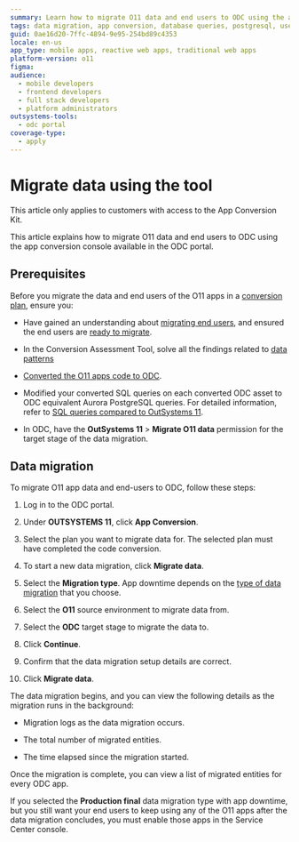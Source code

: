 ```yaml
---
summary: Learn how to migrate O11 data and end users to ODC using the app conversion tool.
tags: data migration, app conversion, database queries, postgresql, user management
guid: 0ae16d20-7ffc-4894-9e95-254bd89c4353
locale: en-us
app_type: mobile apps, reactive web apps, traditional web apps
platform-version: o11
figma:
audience:
  - mobile developers
  - frontend developers
  - full stack developers
  - platform administrators
outsystems-tools:
  - odc portal
coverage-type:
  - apply
---
```


# Migrate data using the tool

<div class="info" markdown="1">

This article only applies to customers with access to the App Conversion Kit.

</div>

This article explains how to migrate O11 data and end users to ODC using the app conversion console available in the ODC portal.

## Prerequisites

Before you migrate the data and end users of the O11 apps in a [conversion plan](../plan/plan-define-migration-plans.md), ensure you:

* Have gained an understanding about [migrating end users](execute-about-migrate-data.md#end-users), and ensured the end users are [ready to migrate](execute-about-migrate-data.md#ready).

* In the Conversion Assessment Tool, solve all the findings related to [data patterns](../code-patterns/intro.md#data-patterns)

* [Converted the O11 apps code to ODC](execute-about-migrate-code.md).

* Modified your converted SQL queries on each converted ODC asset to ODC equivalent Aurora PostgreSQL queries. For detailed information, refer to [SQL queries compared to OutSystems 11](https://success.outsystems.com/documentation/outsystems_developer_cloud/onboarding_developers/sql_queries_compared_to_outsystems_11/).

* In ODC, have the **OutSystems 11** > **Migrate O11 data** permission for the target stage of the data migration.

## Data migration

To migrate O11 app data and end-users to ODC, follow these steps:

1. Log in to the ODC portal.

1. Under **OUTSYSTEMS 11**, click **App Conversion**.

1. Select the plan you want to migrate data for. The selected plan must have completed the code conversion.

1. To start a new data migration, click **Migrate data**.

1. Select the **Migration type**. App downtime depends on the [type of data migration](execute-about-migrate-data.md#types-of-migration) that you choose.

1. Select the **O11** source environment to migrate data from.

1. Select the **ODC** target stage to migrate the data to.

1. Click **Continue**.

1. Confirm that the data migration setup details are correct.

1. Click **Migrate data**.

The data migration begins, and you can view the following details as the migration runs in the background:

* Migration logs as the data migration occurs.

* The total number of migrated entities.

* The time elapsed since the migration started.

Once the migration is complete, you can view a list of migrated entities for every ODC app.

<div class="info" markdown=1>

If you selected the **Production final** data migration type with app downtime, but you still want your end users to keep using any of the O11 apps after the data migration concludes, you must enable those apps in the Service Center console.

</div>
